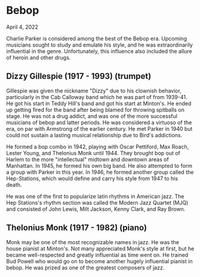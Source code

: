 # Bebop
April 4, 2022

Charlie Parker is considered among the best of the Bebop era. Upcoming musicians sought to study and emulate his style, and he was extraordinarily influential in the genre. Unfortunately, this influence also included the allure of heroin and other drugs.

## Dizzy Gillespie (1917 - 1993) (trumpet)
Gillespie was given the nickname "Dizzy" due to his clownish behavior, particularly in the Cab Calloway band which he was part of from 1939-41. He got his start in Teddy Hill's band and got his start at Minton's. He ended up getting fired for the band after being blamed for throwing spitballs on stage. He was not a drug addict, and was one of the more successful musicians of bebop and latter periods. He was considered a virtuoso of the era, on par with Armstrong of the earlier century. He met Parker in 1940 but could not sustain a lasting musical relationship due to Bird's addictions. 

He formed a bop combo in 1942, playing with Oscar Pettiford, Max Roach, Lester Young, and Thelonius Monk until 1944. They brought bop out of Harlem to the more "intellectual" midtown and downtown areas of Manhattan. In 1945, he formed his own big band. He also attempted to form a group with Parker in this year. In 1946, he formed another group called the Hep-Stations, which would define and carry his style from 1947 to his death.

He was one of the first to popularize latin rhythms in American jazz. The Hep Stations's rhythm section was called the Modern Jazz Quartet (MJQ) and consisted of John Lewis, Milt Jackson, Kenny Clark, and Ray Brown.

## Thelonius Monk (1917 - 1982) (piano)
Monk may be one of the most recognizable names in jazz. He was the house pianist at Minton's. Not many appreciated Monk's style at first, but he became well-respected and greatly influential as time went on. He trained Bud Powell who would go on to become another hugely influential pianist in bebop. He was prized as one of the greatest composers of jazz.